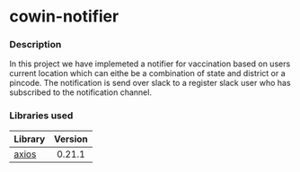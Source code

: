 # cowin-notifier

### Description

In this project we have implemeted a notifier for vaccination based on users current location which can eithe be a combination of state and district or a pincode. The notification is send over slack to a register slack user who has subscribed to the notification channel.

### Libraries used

|Library|Version|
|-------|:-----:|
|[axios](https://www.npmjs.com/package/axios)|0.21.1|
